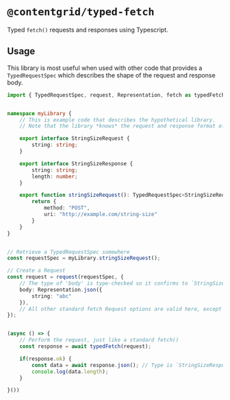 # `@contentgrid/typed-fetch`

Typed `fetch()` requests and responses using Typescript.

## Usage

This library is most useful when used with other code that provides a `TypedRequestSpec` which describes the shape of the request and response body.

```typescript
import { TypedRequestSpec, request, Representation, fetch as typedFetch } from '@contentgrid/typed-fetch'


namespace myLibrary {
    // This is example code that describes the hypothetical library.
    // Note that the library *knows* the request and response format of POST http://example.com/string-size and has created types for them

    export interface StringSizeRequest {
        string: string;
    }

    export interface StringSizeResponse {
        string: string;
        length: number;
    }

    export function stringSizeRequest(): TypedRequestSpec<StringSizeRequest, StringSizeResponse> {
        return {
            method: "POST",
            uri: "http://example.com/string-size"
        }
    }
}


// Retrieve a TypedRequestSpec somewhere
const requestSpec = myLibrary.stringSizeRequest();

// Create a Request
const request = request(requestSpec, {
    // The type of 'body' is type-checked so it confirms to `StringSizeRequest`
    body: Representation.json({
        string: "abc"
    }),
    // All other standard fetch Request options are valid here, except for 'method'
});


(async () => {
    // Perform the request, just like a standard fetch()
    const response = await typedFetch(request);

    if(response.ok) {
        const data = await response.json(); // Type is `StringSizeResponse`
        console.log(data.length);
    }

}())

```
